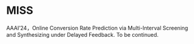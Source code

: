 # MISS
AAAI’24，Online Conversion Rate Prediction via Multi-Interval Screening and Synthesizing under Delayed Feedback. To be continued.
